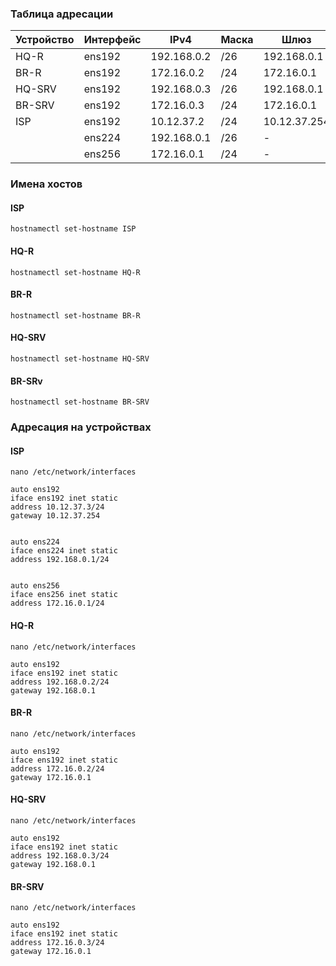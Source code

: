 ### Таблица адресации
|Устройство|Интерфейс     |    IPv4          |Маска      | Шлюз                |
| ----     | ------------ | ---------------- | --------- | ------------------- |  
|HQ-R      |    ens192    |    192.168.0.2   |    /26   |    192.168.0.1      |
 |BR-R      |    ens192    |    172.16.0.2   |    /24    |    172.16.0.1      |
 |HQ-SRV|    ens192    |    192.168.0.3   |    /26    |    192.168.0.1      |
|BR-SRV|    ens192    |    172.16.0.3   |    /24    |    172.16.0.1      |
 |ISP   |    ens192    |    10.12.37.2    |    /24    |    10.12.37.254     |
 | | ens224 | 192.168.0.1 | /26 | - |
 | | ens256 | 172.16.0.1 | /24 | - |


### Имена хостов
#### ISP

```debian
hostnamectl set-hostname ISP
```
#### HQ-R

```debian
hostnamectl set-hostname HQ-R
```
#### BR-R

```debian
hostnamectl set-hostname BR-R
```
#### HQ-SRV

```debian
hostnamectl set-hostname HQ-SRV
```
#### BR-SRv

```debian
hostnamectl set-hostname BR-SRV
```
### Адресация на устройствах
#### ISP

```debian
nano /etc/network/interfaces
```

```debian
auto ens192
iface ens192 inet static
address 10.12.37.3/24
gateway 10.12.37.254


auto ens224
iface ens224 inet static
address 192.168.0.1/24


auto ens256
iface ens256 inet static
address 172.16.0.1/24
```
#### HQ-R

```debian
nano /etc/network/interfaces
```

```debian
auto ens192
iface ens192 inet static
address 192.168.0.2/24
gateway 192.168.0.1
```
#### BR-R

```debian
nano /etc/network/interfaces
```

```debian
auto ens192
iface ens192 inet static
address 172.16.0.2/24
gateway 172.16.0.1
```
#### HQ-SRV

```debian
nano /etc/network/interfaces
```

```debian
auto ens192
iface ens192 inet static
address 192.168.0.3/24
gateway 192.168.0.1
```
#### BR-SRV

```debian
nano /etc/network/interfaces
```

```debian
auto ens192
iface ens192 inet static
address 172.16.0.3/24
gateway 172.16.0.1
```
